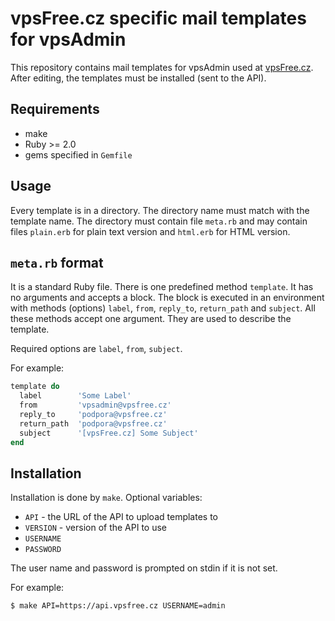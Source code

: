 # vpsFree.cz specific mail templates for vpsAdmin

This repository contains mail templates for vpsAdmin used at
[vpsFree.cz](http://www.vpsfree.cz). After editing, the templates must be
installed (sent to the API).

## Requirements

 - make
 - Ruby >= 2.0
 - gems specified in `Gemfile`

## Usage

Every template is in a directory. The directory name must match with the
template name. The directory must contain file `meta.rb` and may contain files
`plain.erb` for plain text version and `html.erb` for HTML version.

## `meta.rb` format
It is a standard Ruby file. There is one predefined method `template`. It has no
arguments and accepts a block. The block is executed in an environment with
methods (options) `label`, `from`, `reply_to`, `return_path` and `subject`.
All these methods accept one argument. They are used to describe the template.

Required options are `label`, `from`, `subject`.

For example:

```ruby
template do
  label        'Some Label'
  from         'vpsadmin@vpsfree.cz'
  reply_to     'podpora@vpsfree.cz'
  return_path  'podpora@vpsfree.cz'
  subject      '[vpsFree.cz] Some Subject'
end
```

## Installation

Installation is done by `make`. Optional variables:

 - `API` - the URL of the API to upload templates to
 - `VERSION` - version of the API to use
 - `USERNAME`
 - `PASSWORD`

The user name and password is prompted on stdin if it is not set.

For example:

	$ make API=https://api.vpsfree.cz USERNAME=admin


